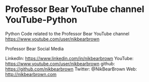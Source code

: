 # Professor Bear YouTube channel YouTube-Python

Python Code related to the Professor Bear YouTube channel https://www.youtube.com/user/nikbearbrown


Professor Bear Social Media

LinkedIn: https://www.linkedin.com/in/nikbearbrown
YouTube: https://www.youtube.com/user/nikbearbrown
github: https://github.com/nikbearbrown
Twitter: @NikBearBrown
Web: http://nikbearbrown.com